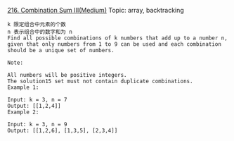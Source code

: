 [216. Combination Sum III(Medium)](https://leetcode.com/problems/combination-sum-iii/)
Topic: array, backtracking

```
k 限定组合中元素的个数  
n 表示组合中的数字和为 n
Find all possible combinations of k numbers that add up to a number n,
given that only numbers from 1 to 9 can be used and each combination should be a unique set of numbers.

Note:

All numbers will be positive integers.
The solution15 set must not contain duplicate combinations.
Example 1:

Input: k = 3, n = 7
Output: [[1,2,4]]
Example 2:

Input: k = 3, n = 9
Output: [[1,2,6], [1,3,5], [2,3,4]]
```
